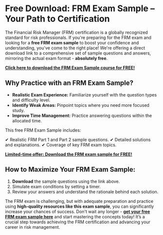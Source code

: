 # Free Download: FRM Exam Sample – Your Path to Certification

The Financial Risk Manager (FRM) certification is a globally recognized standard for risk professionals. If you're preparing for the FRM exam and looking for a **free FRM exam sample** to boost your confidence and understanding, you've come to the right place! We're offering a direct download link to a comprehensive set of sample questions and answers, mirroring the actual exam format - **absolutely free**.

[**Click here to download the FRM Exam Sample course for FREE!**](https://udemywork.com/frm-exam-sample)

## Why Practice with an FRM Exam Sample?

*   **Realistic Exam Experience:** Familiarize yourself with the question types and difficulty level.
*   **Identify Weak Areas:** Pinpoint topics where you need more focused study.
*   **Improve Time Management:** Practice answering questions within the allocated time.

This free FRM Exam Sample includes:

✔ Realistic FRM Part 1 and Part 2 sample questions.
✔ Detailed solutions and explanations.
✔ Coverage of key FRM exam topics.

[**Limited-time offer: Download the FRM exam sample for FREE!**](https://udemywork.com/frm-exam-sample)

## How to Maximize Your FRM Exam Sample:

1.  **Download** the sample questions using the link above.
2.  Simulate exam conditions by setting a timer.
3.  Review your answers and understand the rationale behind each solution.

The FRM exam is challenging, but with adequate preparation and practice using **high-quality resources like this exam sample**, you can significantly increase your chances of success. Don't wait any longer - **[get your free FRM exam sample here](https://udemywork.com/frm-exam-sample)** and start mastering the concepts today! It’s a crucial step towards achieving the FRM certification and advancing your career in risk management.
